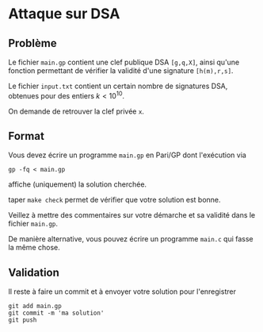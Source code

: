 # Attaque sur DSA

## Problème

Le fichier `main.gp` contient une clef publique DSA `[g,q,X]`,
ainsi qu'une fonction permettant de vérifier la validité d'une signature
`[h(m),r,s]`.

Le fichier `input.txt` contient un certain nombre de signatures DSA,
obtenues pour des entiers $k<10^10$.

On demande de retrouver la clef privée `x`.

## Format

Vous devez écrire un programme `main.gp` en Pari/GP dont l'exécution via
```
gp -fq < main.gp
```
affiche (uniquement) la solution cherchée.

taper `make check` permet de vérifier que votre solution est bonne.

Veillez à mettre des commentaires sur votre démarche et sa validité
dans le fichier ``main.gp``.

De manière alternative, vous pouvez écrire un programme `main.c` qui
fasse la même chose.

## Validation

Il reste à faire un commit et à envoyer votre solution pour l'enregistrer
```
git add main.gp
git commit -m 'ma solution'
git push
```


